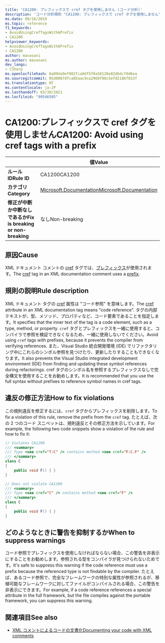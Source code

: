 ```yaml
---
title: 'CA1200: プレフィックスで cref タグを使用しません (コード分析)'
description: 'コード分析規則 "CA1200: プレフィックスで cref タグを使用しません" について説明します'
ms.date: 09/16/2019
ms.topic: reference
f1_keywords:
- AvoidUsingCrefTagsWithAPrefix
- CA1200
helpviewer_keywords:
- AvoidUsingCrefTagsWithAPrefix
- CA1200
author: mavasani
ms.author: mavasani
dev_langs:
- CSharp
ms.openlocfilehash: 6a09da9ef982fca9df5f0a58120e82d6dcf0d6ea
ms.sourcegitcommit: 05d0087dfca85aac9ca2960f86c5efd218bf833f
ms.translationtype: HT
ms.contentlocale: ja-JP
ms.lasthandoff: 03/30/2021
ms.locfileid: "99546505"
---
```

# <a name="ca1200-avoid-using-cref-tags-with-a-prefix"></a><span data-ttu-id="1da4e-103">CA1200:プレフィックスで cref タグを使用しません</span><span class="sxs-lookup"><span data-stu-id="1da4e-103">CA1200: Avoid using cref tags with a prefix</span></span>

| | <span data-ttu-id="1da4e-104">値</span><span class="sxs-lookup"><span data-stu-id="1da4e-104">Value</span></span> |
|-|-|
| <span data-ttu-id="1da4e-105">**ルール ID**</span><span class="sxs-lookup"><span data-stu-id="1da4e-105">**Rule ID**</span></span> |<span data-ttu-id="1da4e-106">CA1200</span><span class="sxs-lookup"><span data-stu-id="1da4e-106">CA1200</span></span>|
| <span data-ttu-id="1da4e-107">**カテゴリ**</span><span class="sxs-lookup"><span data-stu-id="1da4e-107">**Category**</span></span> |[<span data-ttu-id="1da4e-108">Microsoft.Documentation</span><span class="sxs-lookup"><span data-stu-id="1da4e-108">Microsoft.Documentation</span></span>](documentation-warnings.md)|
| <span data-ttu-id="1da4e-109">**修正が中断か中断なしであるか**</span><span class="sxs-lookup"><span data-stu-id="1da4e-109">**Fix is breaking or non-breaking**</span></span> |<span data-ttu-id="1da4e-110">なし</span><span class="sxs-lookup"><span data-stu-id="1da4e-110">Non-breaking</span></span>|

## <a name="cause"></a><span data-ttu-id="1da4e-111">原因</span><span class="sxs-lookup"><span data-stu-id="1da4e-111">Cause</span></span>

<span data-ttu-id="1da4e-112">XML ドキュメント コメントの [cref](../../../csharp/programming-guide/xmldoc/cref-attribute.md) タグでは、[プレフィックス](../../../csharp/programming-guide/xmldoc/processing-the-xml-file.md)が使用されます。</span><span class="sxs-lookup"><span data-stu-id="1da4e-112">The [cref](../../../csharp/programming-guide/xmldoc/cref-attribute.md) tag in an XML documentation comment uses a [prefix](../../../csharp/programming-guide/xmldoc/processing-the-xml-file.md).</span></span>

## <a name="rule-description"></a><span data-ttu-id="1da4e-113">規則の説明</span><span class="sxs-lookup"><span data-stu-id="1da4e-113">Rule description</span></span>

<span data-ttu-id="1da4e-114">XML ドキュメント タグの [cref](../../../csharp/programming-guide/xmldoc/cref-attribute.md) 属性は "コード参照" を意味します。</span><span class="sxs-lookup"><span data-stu-id="1da4e-114">The [cref](../../../csharp/programming-guide/xmldoc/cref-attribute.md) attribute in an XML documentation tag means "code reference".</span></span> <span data-ttu-id="1da4e-115">タグの内部テキストが、型、メソッド、プロパティなど、コード要素であることを指定します。</span><span class="sxs-lookup"><span data-stu-id="1da4e-115">It specifies that the inner text of the tag is a code element, such as a type, method, or property.</span></span> <span data-ttu-id="1da4e-116">`cref` タグとプレフィックスを一緒に使用すると、コンパイラで参照を検証できなくなるため、一緒に使用しないでください。</span><span class="sxs-lookup"><span data-stu-id="1da4e-116">Avoid using `cref` tags with prefixes, because it prevents the compiler from verifying references.</span></span> <span data-ttu-id="1da4e-117">また、Visual Studio 統合開発環境 (IDE) でリファクタリング中にこれらのシンボル参照を見つけたり、更新したりすることもできなくなります。</span><span class="sxs-lookup"><span data-stu-id="1da4e-117">It also prevents the Visual Studio integrated development environment (IDE) from finding and updating these symbol references during refactorings.</span></span> <span data-ttu-id="1da4e-118">cref タグのシンボル名を参照するプレフィックスなしで完全構文を使用することをお勧めします。</span><span class="sxs-lookup"><span data-stu-id="1da4e-118">It is recommended that you use the full syntax without prefixes to reference symbol names in cref tags.</span></span>

## <a name="how-to-fix-violations"></a><span data-ttu-id="1da4e-119">違反の修正方法</span><span class="sxs-lookup"><span data-stu-id="1da4e-119">How to fix violations</span></span>

<span data-ttu-id="1da4e-120">この規則違反を修正するには、`cref` タグからプレフィックスを削除します。</span><span class="sxs-lookup"><span data-stu-id="1da4e-120">To fix a violation of this rule, remove the prefix from the `cref` tag.</span></span> <span data-ttu-id="1da4e-121">たとえば、次の 2 つのコード スニペットは、規則違反とその修正方法を示しています。</span><span class="sxs-lookup"><span data-stu-id="1da4e-121">For example, the following two code snippets show a violation of the rule and how to fix it:</span></span>

```csharp
// Violates CA1200
/// <summary>
/// Type <see cref="T:C" /> contains method <see cref="F:C.F" />
/// </summary>
class C
{
    public void F() { }
}
```

```csharp
// Does not violate CA1200
/// <summary>
/// Type <see cref="C" /> contains method <see cref="F" />
/// </summary>
class C
{
    public void F() { }
}
```

## <a name="when-to-suppress-warnings"></a><span data-ttu-id="1da4e-122">どのようなときに警告を抑制するか</span><span class="sxs-lookup"><span data-stu-id="1da4e-122">When to suppress warnings</span></span>

<span data-ttu-id="1da4e-123">コード参照でプレフィックスを使用しなければならない場合、この警告を非表示にすることをお勧めします。参照される型をコンパイラが見つけられないためです。</span><span class="sxs-lookup"><span data-stu-id="1da4e-123">It's safe to suppress this warning if the code reference must use a prefix because the referenced type is not findable by the compiler.</span></span> <span data-ttu-id="1da4e-124">たとえば、あるコード参照で、完全なフレームワークの特別な属性が参照されるが、移植可能なフレームワークに対してファイルがコンパイルされる場合、この警告を非表示にできます。</span><span class="sxs-lookup"><span data-stu-id="1da4e-124">For example, if a code reference references a special attribute in the full framework, but the file compiles against the portable framework, you can suppress this warning.</span></span>

## <a name="see-also"></a><span data-ttu-id="1da4e-125">関連項目</span><span class="sxs-lookup"><span data-stu-id="1da4e-125">See also</span></span>

- [<span data-ttu-id="1da4e-126">XML コメントによるコードの文書化</span><span class="sxs-lookup"><span data-stu-id="1da4e-126">Documenting your code with XML comments</span></span>](../../../csharp/codedoc.md)
